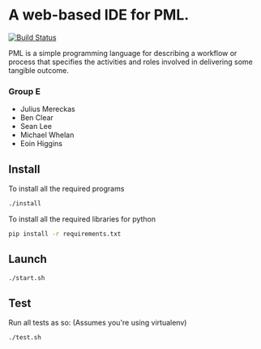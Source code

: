 # A web-based IDE for PML.

[![Build Status](https://travis-ci.org/mereckaj/CS4098-Group-E.svg?branch=master)](https://travis-ci.org/mereckaj/CS4098-Group-E)

PML is a simple programming language for describing a workflow or process that specifies the activities and roles involved in delivering some tangible outcome.

### Group E
 * Julius Mereckas
 * Ben Clear
 * Sean Lee
 * Michael Whelan
 * Eoin Higgins


Install
-------

To install all the required programs
```bash
./install
```

To install all the required libraries for python
```bash
pip install -r requirements.txt
```


Launch
------

```bash
./start.sh
```

Test
----

Run all tests as so: (Assumes you're using virtualenv)
```bash
./test.sh
```